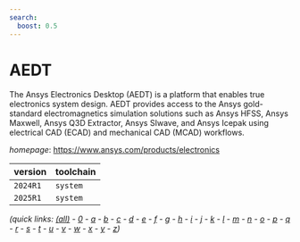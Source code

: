 ```yaml
---
search:
  boost: 0.5
---
```

# AEDT

The Ansys Electronics Desktop (AEDT) is a platform that enables true electronics system design. AEDT provides access to the Ansys gold-standard electromagnetics simulation solutions such as Ansys HFSS, Ansys Maxwell, Ansys Q3D Extractor, Ansys SIwave, and Ansys Icepak using electrical CAD (ECAD) and mechanical CAD (MCAD) workflows.

*homepage*: <https://www.ansys.com/products/electronics>

version | toolchain
--------|----------
``2024R1`` | ``system``
``2025R1`` | ``system``


*(quick links: [(all)](../index.md) - [0](../0/index.md) - [a](../a/index.md) - [b](../b/index.md) - [c](../c/index.md) - [d](../d/index.md) - [e](../e/index.md) - [f](../f/index.md) - [g](../g/index.md) - [h](../h/index.md) - [i](../i/index.md) - [j](../j/index.md) - [k](../k/index.md) - [l](../l/index.md) - [m](../m/index.md) - [n](../n/index.md) - [o](../o/index.md) - [p](../p/index.md) - [q](../q/index.md) - [r](../r/index.md) - [s](../s/index.md) - [t](../t/index.md) - [u](../u/index.md) - [v](../v/index.md) - [w](../w/index.md) - [x](../x/index.md) - [y](../y/index.md) - [z](../z/index.md))*

